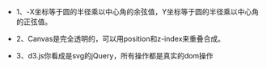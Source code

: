 * 1、-X坐标等于圆的半径乘以中心角的余弦值，Y坐标等于圆的半径乘以中心角的正弦值。  

* 2、Canvas是完全透明的，可以用position和z-index来重叠合成。  

* 3、d3.js你看成是svg的jQuery，所有操作都是真实的dom操作
